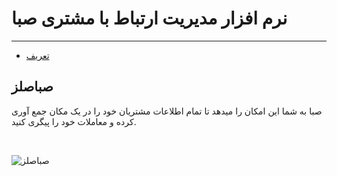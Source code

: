 # نرم افزار مدیریت ارتباط با مشتری صبا

---

- [تعریف](#section-1)

<a name="section-1"></a>
## صباصلز

صبا به شما این امکان را میدهد تا تمام اطلاعات مشتریان خود را در یک مکان جمع آوری کرده و معاملات خود را پیگری کنید.

<br>


![صباصلز](/logo.png)